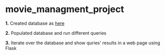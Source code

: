# movie_managment_project
__1.__  Created database as [here](https://github.com/cloudreach/talent-academy/blob/main/07_database.md)

 __2.__ Populated database and run different queries

 __3.__ Iterate over the database and show quries' results in a web page using Flask 
